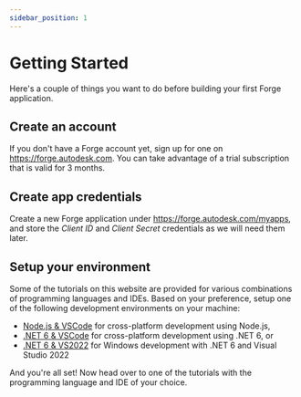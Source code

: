 ```yaml
---
sidebar_position: 1
---
```


# Getting Started

Here's a couple of things you want to do before building your first Forge application.

## Create an account

If you don't have a Forge account yet, sign up for one on https://forge.autodesk.com.
You can take advantage of a trial subscription that is valid for 3 months.

## Create app credentials

Create a new Forge application under https://forge.autodesk.com/myapps, and store
the _Client ID_ and _Client Secret_ credentials as we will need them later.

## Setup your environment

Some of the tutorials on this website are provided for various combinations
of programming languages and IDEs. Based on your preference, setup one of the
following development environments on your machine:

- [Node.js & VSCode](./setup/nodejs-vscode) for cross-platform development using Node.js,
- [.NET 6 & VSCode](./setup/dotnet-vscode) for cross-platform development using .NET 6, or
- [.NET 6 & VS2022](./setup/dotnet-vs2022) for Windows development with .NET 6 and Visual Studio 2022

And you're all set! Now head over to one of the tutorials with the programming language
and IDE of your choice.
